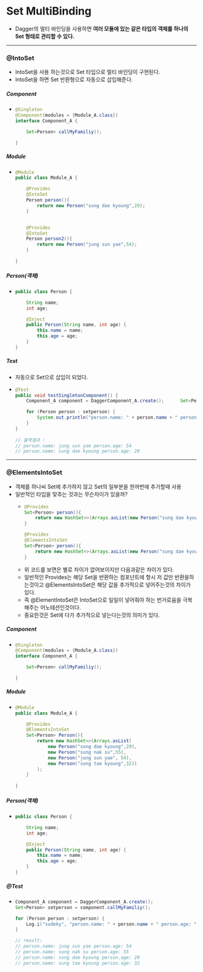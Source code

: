 # Set MultiBinding
* Dagger의 멀티 바인딩을 사용하면 **여러 모듈에 있는 같은 타입의 객체를 하나의 Set 형태로 관리할 수 있다.**
---
### @IntoSet
* IntoSet을 사용 하는것으로 Set<String> 타입으로 멀티 바인딩이 구현된다.
* IntoSet을 하면 Set 반환형으로 자동으로 삽입해준다.
##### Component
* ```java
  @Singleton
  @Component(modules = {Module_A.class})
  interface Component_A {

      Set<Person> callMyFamiliy();
  
  }
##### Module
* ```java
  @Module
  public class Module_A {

      @Provides
      @IntoSet
      Person person(){
          return new Person("sung dae kyoung",29);
      }


      @Provides
      @IntoSet
      Person person2(){
          return new Person("jung sun yae",54);
      }

  }
##### Person(객체)
* ```java
  public class Person {

      String name;
      int age;

      @Inject
      public Person(String name, int age) {
          this.name = name;
          this.age = age;
      }
  }
##### Test
* 자동으로 Set으로 삽입이 되었다.
* ```java    
  @Test
  public void testSingletonComponent() {
      Component_A component = DaggerComponent_A.create();      Set<Person> setperson = component.callMyFamiliy();

      for (Person person : setperson) {
          System.out.println("person.name: " + person.name + " person.age: " + person.age);
      }
  }
 
  // 출력결과 :
  // person.name: jung sun yae person.age: 54
  // person.name: sung dae kyoung person.age: 29
  
---
### @ElementsIntoSet
* 객체를 하나씨 Set에 추가하지 않고 Set<T>의 일부분을 한꺼번에 추가할때 사용
* 일반적인 타입을 맞추는 것과는 무슨차이가 있을까?
  * ```java
    @Provides
    Set<Person> person(){
        return new HashSet<>(Arrays.asList(new Person("sung dae kyoung",29), new Person("jung sun yae",54)));
    }
  
    @Provides
    @ElementsIntoSet
    Set<Person> person(){
        return new HashSet<>(Arrays.asList(new Person("sung dae kyoung",29), new Person("jung sun yae",54)));
    }
  * 위 코드를 보면은 별로 차이가 없어보이지만 다음과같은 차이가 있다.
  * 일반적인 Provides는 해당 Set<Person>을 반환하는 컴포넌트에 항시 저 값만 반환을하는것이고 @ElementsIntoSet은 해당 값을 추가적으로 넣어주는것의 차이가 있다.
  * 즉 @ElementIntoSet은 IntoSet으로 일일이 넣어줘야 하는 번거로움을 극복해주는 어노테션인것이다.
  * 중요한것은 Set에 다가 추가적으로 넣는다는것의 의미가 있다.
  
##### Component
* ```java
  @Singleton
  @Component(modules = {Module_A.class})
  interface Component_A {

      Set<Person> callMyFamiliy();

  }
##### Module
* ```java
  @Module
  public class Module_A {
  
      @Provides
      @ElementsIntoSet
      Set<Person> Person(){
          return new HashSet<>(Arrays.asList(
              new Person("sung dae kyoung",29),
              new Person("sung nak su",55),
              new Person("jung sun yae", 54),
              new Person("sung tae kyoung",32))
          );
      }
      
  }
##### Person(객체)
* ```java
  public class Person {

      String name;
      int age;

      @Inject
      public Person(String name, int age) {
          this.name = name;
          this.age = age;
      }
  }
##### @Test
* ```java
  Component_A component = DaggerComponent_A.create();
  Set<Person> setperson = component.callMyFamiliy();

  for (Person person : setperson) {
      Log.i("sudeky", "person.name: " + person.name + " person.age: " + person.age);
  }
  
  // result:
  // person.name: jung sun yae person.age: 54
  // person.name: sung nak su person.age: 55
  // person.name: sung dae kyoung person.age: 29
  // person.name: sung tae kyoung person.age: 32
